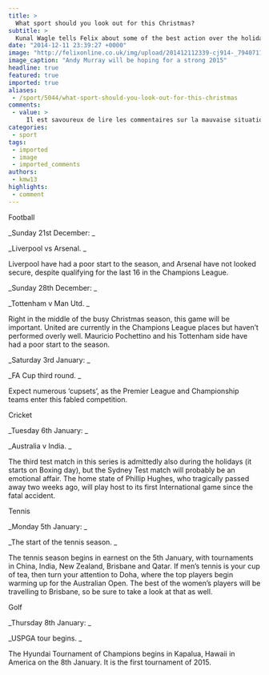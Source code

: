 ```yaml
---
title: >
  What sport should you look out for this Christmas?
subtitle: >
  Kunal Wagle tells Felix about some of the best action over the holiday
date: "2014-12-11 23:39:27 +0000"
image: "http://felixonline.co.uk/img/upload/201412112339-cj914-_79407119_am2.jpg"
image_caption: "Andy Murray will be hoping for a strong 2015"
headline: true
featured: true
imported: true
aliases:
 - /sport/5044/what-sport-should-you-look-out-for-this-christmas
comments:
 - value: >
     Il est savoureux de lire les commentaires sur la mauvaise situation britannique puisque ce sont ces mÃªmes personnes qui critiquent le rÃ©sultat de Sarkozy !Quand je me regarde je me dÃ©sole mais quand je me compare je me co2srlen30;Maoio Draghi et the economist sont du mÃªme avis avec Hollande on court Ã  la catastrophe
categories:
 - sport
tags:
 - imported
 - image
 - imported_comments
authors:
 - kmw13
highlights:
 - comment
---
```


Football

_Sunday 21st December: _

_Liverpool vs Arsenal. _

Liverpool have had a poor start to the season, and Arsenal have not looked secure, despite qualifying for the last 16 in the Champions League.

_Sunday 28th December: _

_Tottenham v Man Utd. _

Right in the middle of the busy Christmas season, this game will be important. United are currently in the Champions League places but haven’t performed overly well. Mauricio Pochettino and his Tottenham side have had a poor start to the season.

_Saturday 3rd January: _

_FA Cup third round. _

Expect numerous ‘cupsets’, as the Premier League and Championship teams enter this fabled competition.

Cricket

_Tuesday 6th January: _

_Australia v India. _

The third test match in this series is admittedly also during the holidays (it starts on Boxing day), but the Sydney Test match will probably be an emotional affair. The home state of Phillip Hughes, who tragically passed away two weeks ago, will play host to its first International game since the fatal accident.

Tennis

_Monday 5th January: _

_The start of the tennis season. _

The tennis season begins in earnest on the 5th January, with tournaments in China, India, New Zealand, Brisbane and Qatar. If men’s tennis is your cup of tea, then turn your attention to Doha, where the top players begin warming up for the Australian Open. The best of the women’s players will be travelling to Brisbane, so be sure to take a look at that as well.

Golf

_Thursday 8th January: _

_USPGA tour begins. _

The Hyundai Tournament of Champions begins in Kapalua, Hawaii in America on the 8th January. It is the first tournament of 2015.

